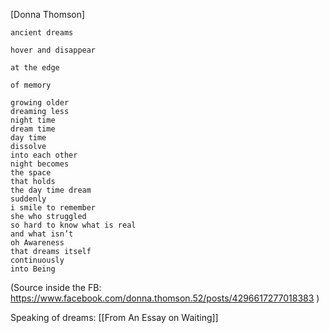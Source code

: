
[Donna Thomson]
```
ancient dreams

hover and disappear

at the edge

of memory

growing older
dreaming less
night time
dream time
day time
dissolve
into each other
night becomes
the space
that holds
the day time dream
suddenly
i smile to remember
she who struggled
so hard to know what is real
and what isn’t
oh Awareness
that dreams itself
continuously
into Being
```

(Source inside the FB: https://www.facebook.com/donna.thomson.52/posts/4296617277018383 )

Speaking of dreams: [[From An Essay on Waiting]]
